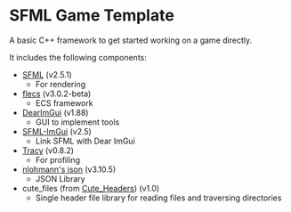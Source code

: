 # SFML Game Template

A basic C++ framework to get started working on a game directly.

It includes the following components:
- [SFML](https://github.com/SFML/SFML) (v2.5.1)
  - For rendering
- [flecs](https://github.com/SanderMertens/flecs) (v3.0.2-beta)
  - ECS framework
- [DearImGui](https://github.com/ocornut/imgui) (v1.88)
  - GUI to implement tools
- [SFML-ImGui](https://github.com/eliasdaler/imgui-sfml) (v2.5)
  - Link SFML with Dear ImGui
- [Tracy](https://github.com/wolfpld/tracy) (v0.8.2)
  - For profiling
- [nlohmann's json](https://github.com/nlohmann/json) (v3.10.5)
  - JSON Library
- cute_files (from [Cute_Headers](https://github.com/RandyGaul/cute_headers)) (v1.0)
  - Single header file library for reading files and traversing directories